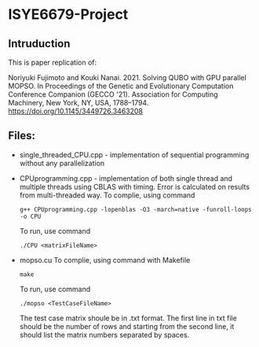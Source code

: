 # ISYE6679-Project
## Intruduction
This is paper replication of:

Noriyuki Fujimoto and Kouki Nanai. 2021. Solving QUBO with GPU parallel MOPSO. In Proceedings of the Genetic and Evolutionary Computation Conference Companion (GECCO '21). Association for Computing Machinery, New York, NY, USA, 1788–1794. https://doi.org/10.1145/3449726.3463208



## Files:
- single_threaded_CPU.cpp - implementation of sequential programming without any parallelization


- CPUprogramming.cpp - implementation of both single thread and multiple threads using CBLAS with timing. Error is calculated on results from multi-threaded way.
  To complie, using command 
  ```
  g++ CPUprogramming.cpp -lopenblas -O3 -march=native -funroll-loops -o CPU
  ```
  To run, use command
  ```
  ./CPU <matrixFileName>
  ```

- mopso.cu
  To complie, using command with Makefile
  ```
  make
  ```
  To run, use command
  ```
  ./mopso <TestCaseFileName>
  ```
  The test case matrix shoule be in .txt format. The first line in txt file should be the number of rows and starting from the second line, it should list the matrix numbers separated by spaces.
